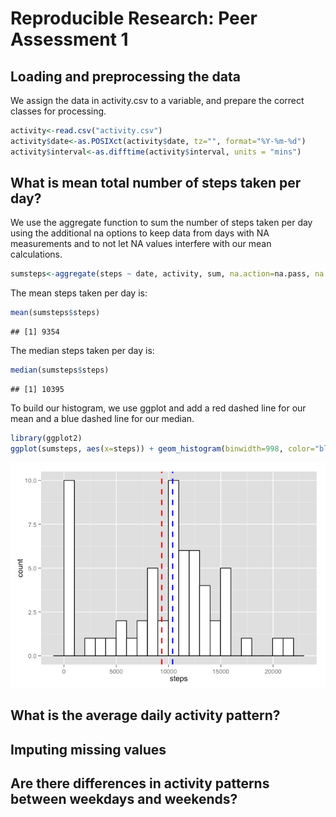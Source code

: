 # Reproducible Research: Peer Assessment 1


## Loading and preprocessing the data
We assign the data in activity.csv to a variable, and prepare the correct classes for processing.

```r
activity<-read.csv("activity.csv")
activity$date<-as.POSIXct(activity$date, tz="", format="%Y-%m-%d")
activity$interval<-as.difftime(activity$interval, units = "mins")
```

## What is mean total number of steps taken per day?
We use the aggregate function to sum the number of steps taken per day using the additional na 
options to keep data from days with NA measurements and to not let NA values interfere with our
mean calculations.

```r
sumsteps<-aggregate(steps ~ date, activity, sum, na.action=na.pass, na.rm=TRUE)
```

The mean steps taken per day is:

```r
mean(sumsteps$steps)
```

```
## [1] 9354
```
The median steps taken per day is:

```r
median(sumsteps$steps)
```

```
## [1] 10395
```
To build our histogram, we use ggplot and add a red dashed line for our mean and a blue dashed line for our median.


```r
library(ggplot2)
ggplot(sumsteps, aes(x=steps)) + geom_histogram(binwidth=998, color="black", fill="white")+geom_vline(aes(xintercept=mean(steps, na.rm=TRUE)), color="red", linetype="dashed", size=1)+geom_vline(aes(xintercept=median(steps, na.rm=TRUE)), color="blue", linetype="dashed", size=1)
```

![plot of chunk unnamed-chunk-5](PA1_template_files/figure-html/unnamed-chunk-5.png) 

## What is the average daily activity pattern?



## Imputing missing values



## Are there differences in activity patterns between weekdays and weekends?
